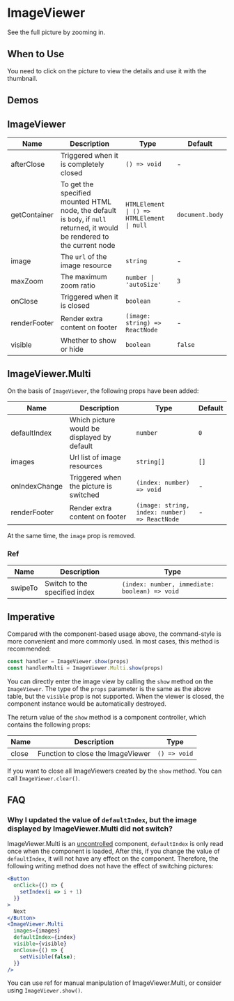 # ImageViewer

See the full picture by zooming in.

## When to Use

You need to click on the picture to view the details and use it with the thumbnail.

## Demos

<code src="./demos/demo1.tsx"></code>

## ImageViewer

| Name         | Description                                                                                                                 | Type                                       | Default         |
| ------------ | --------------------------------------------------------------------------------------------------------------------------- | ------------------------------------------ | --------------- |
| afterClose   | Triggered when it is completely closed                                                                                      | `() => void`                               | -               |
| getContainer | To get the specified mounted HTML node, the default is `body`, if `null` returned, it would be rendered to the current node | `HTMLElement \| () => HTMLElement \| null` | `document.body` |
| image        | The `url` of the image resource                                                                                             | `string`                                   | -               |
| maxZoom      | The maximum zoom ratio                                                                                                      | `number \| 'autoSize'`                     | `3`             |
| onClose      | Triggered when it is closed                                                                                                 | `boolean`                                  | -               |
| renderFooter | Render extra content on footer                                                                                              | `(image: string) => ReactNode`             | -               |
| visible      | Whether to show or hide                                                                                                     | `boolean`                                  | `false`         |

## ImageViewer.Multi

On the basis of `ImageViewer`, the following props have been added:

| Name          | Description                                 | Type                                          | Default |
| ------------- | ------------------------------------------- | --------------------------------------------- | ------- |
| defaultIndex  | Which picture would be displayed by default | `number`                                      | `0`     |
| images        | Url list of image resources                 | `string[]`                                    | `[]`    |
| onIndexChange | Triggered when the picture is switched      | `(index: number) => void`                     | -       |
| renderFooter  | Render extra content on footer              | `(image: string, index: number) => ReactNode` | -       |

At the same time, the `image` prop is removed.

### Ref

| Name    | Description                   | Type                                          |
| ------- | ----------------------------- | --------------------------------------------- |
| swipeTo | Switch to the specified index | `(index: number, immediate: boolean) => void` |

## Imperative

Compared with the component-based usage above, the command-style is more convenient and more commonly used. In most cases, this method is recommended:

```ts | pure
const handler = ImageViewer.show(props)
const handlerMulti = ImageViewer.Multi.show(props)
```

You can directly enter the image view by calling the `show` method on the `ImageViewer`. The type of the `props` parameter is the same as the above table, but the `visible` prop is not supported. When the viewer is closed, the component instance would be automatically destroyed.

The return value of the `show` method is a component controller, which contains the following props:

| Name  | Description                       | Type         |
| ----- | --------------------------------- | ------------ |
| close | Function to close the ImageViewer | `() => void` |

If you want to close all ImageViewers created by the `show` method. You can call `ImageViewer.clear()`.

## FAQ

### Why I updated the value of `defaultIndex`, but the image displayed by ImageViewer.Multi did not switch?

ImageViewer.Multi is an [uncontrolled](https://reactjs.org/docs/glossary.html#controlled-vs-uncontrolled-components) component, `defaultIndex` is only read once when the component is loaded, After this, if you change the value of `defaultIndex`, it will not have any effect on the component. Therefore, the following writing method does not have the effect of switching pictures:

```jsx
<Button
  onClick={() => {
    setIndex(i => i + 1)
  }}
>
  Next
</Button>
<ImageViewer.Multi
  images={images}
  defaultIndex={index}
  visible={visible}
  onClose={() => {
    setVisible(false);
  }}
/>
```

You can use ref for manual manipulation of ImageViewer.Multi, or consider using `ImageViewer.show()`.
